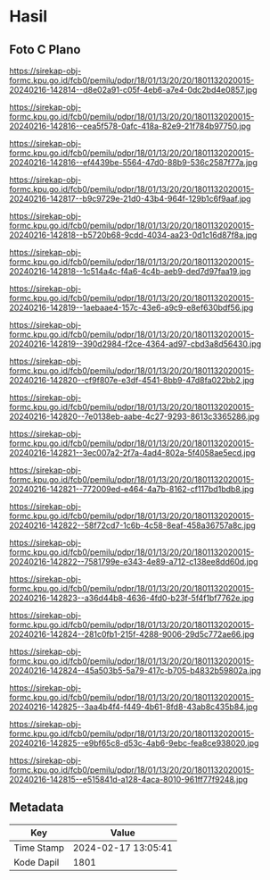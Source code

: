 # Hasil

## Foto C Plano

https://sirekap-obj-formc.kpu.go.id/fcb0/pemilu/pdpr/18/01/13/20/20/1801132020015-20240216-142814--d8e02a91-c05f-4eb6-a7e4-0dc2bd4e0857.jpg

https://sirekap-obj-formc.kpu.go.id/fcb0/pemilu/pdpr/18/01/13/20/20/1801132020015-20240216-142816--cea5f578-0afc-418a-82e9-21f784b97750.jpg

https://sirekap-obj-formc.kpu.go.id/fcb0/pemilu/pdpr/18/01/13/20/20/1801132020015-20240216-142816--ef4439be-5564-47d0-88b9-536c2587f77a.jpg

https://sirekap-obj-formc.kpu.go.id/fcb0/pemilu/pdpr/18/01/13/20/20/1801132020015-20240216-142817--b9c9729e-21d0-43b4-964f-129b1c6f9aaf.jpg

https://sirekap-obj-formc.kpu.go.id/fcb0/pemilu/pdpr/18/01/13/20/20/1801132020015-20240216-142818--b5720b68-9cdd-4034-aa23-0d1c16d87f8a.jpg

https://sirekap-obj-formc.kpu.go.id/fcb0/pemilu/pdpr/18/01/13/20/20/1801132020015-20240216-142818--1c514a4c-f4a6-4c4b-aeb9-ded7d97faa19.jpg

https://sirekap-obj-formc.kpu.go.id/fcb0/pemilu/pdpr/18/01/13/20/20/1801132020015-20240216-142819--1aebaae4-157c-43e6-a9c9-e8ef630bdf56.jpg

https://sirekap-obj-formc.kpu.go.id/fcb0/pemilu/pdpr/18/01/13/20/20/1801132020015-20240216-142819--390d2984-f2ce-4364-ad97-cbd3a8d56430.jpg

https://sirekap-obj-formc.kpu.go.id/fcb0/pemilu/pdpr/18/01/13/20/20/1801132020015-20240216-142820--cf9f807e-e3df-4541-8bb9-47d8fa022bb2.jpg

https://sirekap-obj-formc.kpu.go.id/fcb0/pemilu/pdpr/18/01/13/20/20/1801132020015-20240216-142820--7e0138eb-aabe-4c27-9293-8613c3365286.jpg

https://sirekap-obj-formc.kpu.go.id/fcb0/pemilu/pdpr/18/01/13/20/20/1801132020015-20240216-142821--3ec007a2-2f7a-4ad4-802a-5f4058ae5ecd.jpg

https://sirekap-obj-formc.kpu.go.id/fcb0/pemilu/pdpr/18/01/13/20/20/1801132020015-20240216-142821--772009ed-e464-4a7b-8162-cf117bd1bdb8.jpg

https://sirekap-obj-formc.kpu.go.id/fcb0/pemilu/pdpr/18/01/13/20/20/1801132020015-20240216-142822--58f72cd7-1c6b-4c58-8eaf-458a36757a8c.jpg

https://sirekap-obj-formc.kpu.go.id/fcb0/pemilu/pdpr/18/01/13/20/20/1801132020015-20240216-142822--7581799e-e343-4e89-a712-c138ee8dd60d.jpg

https://sirekap-obj-formc.kpu.go.id/fcb0/pemilu/pdpr/18/01/13/20/20/1801132020015-20240216-142823--a36d44b8-4636-4fd0-b23f-5f4f1bf7762e.jpg

https://sirekap-obj-formc.kpu.go.id/fcb0/pemilu/pdpr/18/01/13/20/20/1801132020015-20240216-142824--281c0fb1-215f-4288-9006-29d5c772ae66.jpg

https://sirekap-obj-formc.kpu.go.id/fcb0/pemilu/pdpr/18/01/13/20/20/1801132020015-20240216-142824--45a503b5-5a79-417c-b705-b4832b59802a.jpg

https://sirekap-obj-formc.kpu.go.id/fcb0/pemilu/pdpr/18/01/13/20/20/1801132020015-20240216-142825--3aa4b4f4-f449-4b61-8fd8-43ab8c435b84.jpg

https://sirekap-obj-formc.kpu.go.id/fcb0/pemilu/pdpr/18/01/13/20/20/1801132020015-20240216-142825--e9bf65c8-d53c-4ab6-9ebc-fea8ce938020.jpg

https://sirekap-obj-formc.kpu.go.id/fcb0/pemilu/pdpr/18/01/13/20/20/1801132020015-20240216-142815--e515841d-a128-4aca-8010-961ff77f9248.jpg


## Metadata

| Key        | Value               |
| ---------- | ------------------- |
| Time Stamp | 2024-02-17 13:05:41 |
| Kode Dapil | 1801                |



